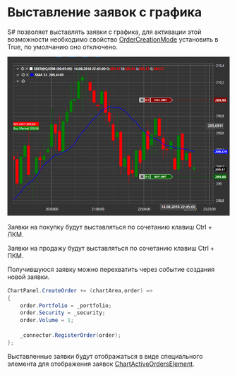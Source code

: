 # Выставление заявок с графика

S\# позволяет выставлять заявки с графика, для активации этой возможности необходимо свойство [OrderCreationMode](xref:StockSharp.Xaml.Charting.Chart.OrderCreationMode) установить в True, по умолчанию оно отключено.

![API GUI Trading from chart](../images/API_GUI_Trading_from_chart.png)

Заявки на покупку будут выставляться по сочетанию клавиш Ctrl + ЛКМ. 

Заявки на продажу будут выставляться по сочетанию клавиш Ctrl + ПКМ. 

Получившуюся заявку можно перехватить через событие создания новой заявки.

```cs
ChartPanel.CreateOrder += (chartArea,order) =>
{
	order.Portfolio = _portfolio;
	order.Security = _security;
	order.Volume = 1;
	
	_connector.RegisterOrder(order);
};
```

Выставленные заявки будут отображаться в виде специального элемента для отображения заявок [ChartActiveOrdersElement](xref:StockSharp.Xaml.Charting.ChartActiveOrdersElement).
